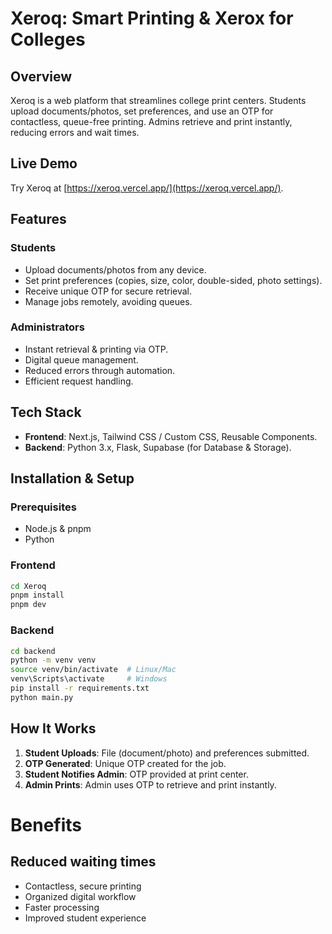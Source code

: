 # Xeroq: Smart Printing & Xerox for Colleges

## Overview

Xeroq is a web platform that streamlines college print centers. Students upload documents/photos, set preferences, and use an OTP for contactless, queue-free printing. Admins retrieve and print instantly, reducing errors and wait times.

## Live Demo
Try Xeroq at [https://xeroq.vercel.app/](https://xeroq.vercel.app/).

## Features

### Students

- Upload documents/photos from any device.
- Set print preferences (copies, size, color, double-sided, photo settings).
- Receive unique OTP for secure retrieval.
- Manage jobs remotely, avoiding queues.

### Administrators

- Instant retrieval & printing via OTP.
- Digital queue management.
- Reduced errors through automation.
- Efficient request handling.

## Tech Stack

- **Frontend**: Next.js, Tailwind CSS / Custom CSS, Reusable Components.
- **Backend**: Python 3.x, Flask, Supabase (for Database & Storage).

## Installation & Setup

### Prerequisites

- Node.js & pnpm
- Python

### Frontend

```bash
cd Xeroq
pnpm install
pnpm dev
```

### Backend

```bash
cd backend
python -m venv venv
source venv/bin/activate  # Linux/Mac
venv\Scripts\activate     # Windows
pip install -r requirements.txt
python main.py
```

## How It Works

1. **Student Uploads**: File (document/photo) and preferences submitted.
2. **OTP Generated**: Unique OTP created for the job.
3. **Student Notifies Admin**: OTP provided at print center.
4. **Admin Prints**: Admin uses OTP to retrieve and print instantly.

# Benefits

## Reduced waiting times

- Contactless, secure printing
- Organized digital workflow
- Faster processing
- Improved student experience
